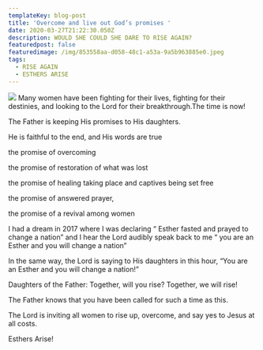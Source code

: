 ```yaml
---
templateKey: blog-post
title: 'Overcome and live out God’s promises '
date: 2020-03-27T21:22:30.050Z
description: WOULD SHE COULD SHE DARE TO RISE AGAIN?
featuredpost: false
featuredimage: /img/853558aa-d058-48c1-a53a-9a5b963885e0.jpeg
tags:
  - RISE AGAIN
  - ESTHERS ARISE
---
```

![](/img/853558aa-d058-48c1-a53a-9a5b963885e0.jpeg)
Many women have been fighting for their lives, fighting for their destinies, and looking to the Lord for their breakthrough.The time is now!

The Father is keeping His promises to His daughters. 

He is faithful to the end, and His words are true 

the promise of overcoming 

the promise of restoration of what was lost 

the promise of healing taking place and captives being set free  

the promise of answered prayer, 

the promise of a revival among women 

I had a dream in 2017 where I was declaring “ Esther fasted and prayed to change a nation” and I hear the Lord audibly speak back to me “ you are an Esther and you will change a nation”

In the same way, the Lord is saying to His daughters in this hour, “You are an Esther and you will change a nation!”

Daughters of the Father: Together, will you rise?  Together, we will rise!

The Father knows that you have been called for such a time as this.

The Lord is inviting all women to rise up, overcome, and say yes to Jesus at all costs.  

Esthers Arise!
